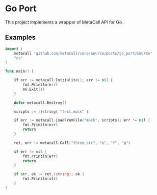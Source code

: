 # Go Port

This project implements a wrapper of MetaCall API for Go.

## Examples

```go
import (
	metacall "github.com/metacall/core/source/ports/go_port/source"
	"os"
)

func main() {

	if err := metacall.Initialize(); err != nil {
		fmt.Println(err)
		os.Exit(1)
	}

	defer metacall.Destroy()

	scripts := []string{ "test.mock" }

	if err := metacall.LoadFromFile("mock", scripts); err != nil {
		fmt.Println(err)
		return
	}

	ret, err := metacall.Call("three_str", "e", "f", "g")

	if err != nil {
		fmt.Println(err)
		return
	}

	if str, ok := ret.(string); ok {
		fmt.Println(str)
	}
}
```
